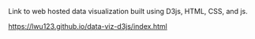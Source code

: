 Link to web hosted data visualization built using D3js, HTML, CSS, and js.

https://lwu123.github.io/data-viz-d3js/index.html
